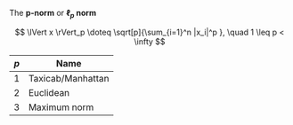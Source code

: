 The **p-norm** or **$\ell_p$ norm**

$$
\lVert x \rVert_p \doteq \sqrt[p]{\sum_{i=1}^n |x_i|^p }, \quad 1 \leq p < \infty
$$

|$p$|Name|
|---|----|
|1|Taxicab/Manhattan|
|2|Euclidean|
|3|Maximum norm|